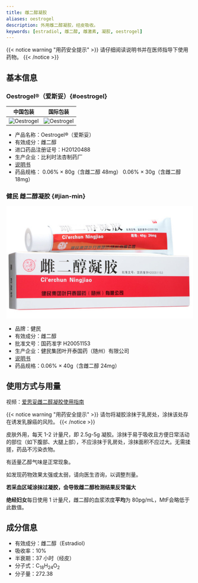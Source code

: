 ```yaml
---
title: 雌二醇凝胶
aliases: oestrogel
description: 外用雌二醇凝胶，经皮吸收。
keywords: [estradiol, 雌二醇, 雌激素, 凝胶, oestrogel]
---
```


{{< notice warning "用药安全提示" >}}
请仔细阅读说明书并在医师指导下使用药物。
{{< /notice >}}

## 基本信息

### Oestrogel&reg;（爱斯妥）{#oestrogel}

|                     中国包装                     |                      国际包装                       |
| :----------------------------------------------: | :-------------------------------------------------: |
| ![Oestrogel](/images/medicine/gel/oestrogel.jpg) | ![Oestrogel](/images/medicine/gel/oestrogel-fr.jpg) |

- 产品名称：Oestrogel&reg;（爱斯妥）
- 有效成分：雌二醇
- 进口药品注册证号：H20120488
- 生产企业：比利时法杏制药厂
- [说明书](/images/medicine/gel/estradiol-gel.jpg)
- 药品规格：
  0.06% &times; 80g（含雌二醇 48mg）
  0.06% &times; 30g（含雌二醇 18mg）

### 健民 雌二醇凝胶 {#jian-min}

![国产](ningjiao.jpg)

- 品牌：健民
- 有效成分：雌二醇
- 批准文号：国药准字 H20051153
- 生产企业：健民集团叶开泰国药（随州）有限公司
- [说明书](/images/medicine/gel/jianmin_gel_instructions.jpg)
- 药品规格：0.06% &times; 40g（含雌二醇 24mg）

## 使用方式与用量

视频：[爱思妥雌二醇凝胶使用指南](https://www.bilibili.com/video/BV1eq4y1U71L)

{{< notice warning "用药安全提示" >}}
请勿将凝胶涂抹于乳房处，涂抹该处存在诱发乳腺癌的风险。
{{< /notice >}}

皮肤外用，每天 1-2 计量尺，即 2.5g-5g 凝胶。涂抹于易于吸收且方便日常活动的部位（如下腹部、大腿上部），不应涂抹于乳房处，涂抹面积不应过大。无需揉搓，药品不污染衣物。

有适量乙醇气味是正常现象。

如发现药物效果太强或太弱，请向医生咨询，以调整剂量。

**若采血区域涂抹过凝胶，会导致雌二醇检测结果反常偏大**

**绝经妇女**每日使用 1 计量尺，雌二醇的血浆浓度**平均**为 80pg/mL，MtF会略低于此数值。

## 成分信息

- 有效成分：雌二醇（Estradiol）
- 吸收率：10%
- 半衰期：37 小时（经皮）
- 分子式：C<sub>18</sub>H<sub>24</sub>O<sub>2</sub>
- 分子量：272.38
